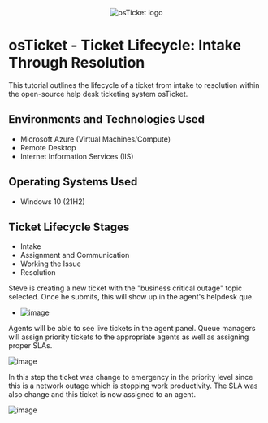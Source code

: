 <p align="center">
<img src="https://i.imgur.com/Clzj7Xs.png" alt="osTicket logo"/>
</p>

<h1>osTicket - Ticket Lifecycle: Intake Through Resolution</h1>
This tutorial outlines the lifecycle of a ticket from intake to resolution within the open-source help desk ticketing system osTicket.<br />




<h2>Environments and Technologies Used</h2>

- Microsoft Azure (Virtual Machines/Compute)
- Remote Desktop
- Internet Information Services (IIS)

<h2>Operating Systems Used </h2>

- Windows 10</b> (21H2)

<h2>Ticket Lifecycle Stages</h2>

- Intake
- Assignment and Communication
- Working the Issue
- Resolution











Steve is creating a new ticket with the "business critical outage" topic selected. Once he submits, this will show up in the agent's helpdesk que.
- ![image](https://github.com/AntIT-1/ticket-lifecycle/assets/141161539/9a97098d-f1f0-450a-b8fc-50b1fdb4324f)


Agents will be able to see live tickets in the agent panel. Queue managers will assign priority tickets to the appropriate agents as well as assigning proper SLAs.

![image](https://github.com/AntIT-1/ticket-lifecycle/assets/141161539/0552a306-b825-49dc-8bec-dc54582affa6)

In this step the ticket was change to emergency in the priority level since this is a network outage which is stopping work productivity. The SLA was also change and this ticket is now assigned to an agent. 

![image](https://github.com/AntIT-1/ticket-lifecycle/assets/141161539/945f5e4c-96fb-4e57-aa7a-c5b08b30a0cc)



